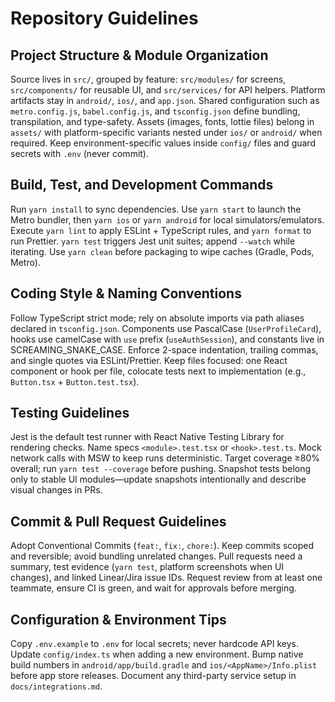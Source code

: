 # Repository Guidelines

## Project Structure & Module Organization
Source lives in `src/`, grouped by feature: `src/modules/` for screens, `src/components/` for reusable UI, and `src/services/` for API helpers. Platform artifacts stay in `android/`, `ios/`, and `app.json`. Shared configuration such as `metro.config.js`, `babel.config.js`, and `tsconfig.json` define bundling, transpilation, and type-safety. Assets (images, fonts, lottie files) belong in `assets/` with platform-specific variants nested under `ios/` or `android/` when required. Keep environment-specific values inside `config/` files and guard secrets with `.env` (never commit).

## Build, Test, and Development Commands
Run `yarn install` to sync dependencies. Use `yarn start` to launch the Metro bundler, then `yarn ios` or `yarn android` for local simulators/emulators. Execute `yarn lint` to apply ESLint + TypeScript rules, and `yarn format` to run Prettier. `yarn test` triggers Jest unit suites; append `--watch` while iterating. Use `yarn clean` before packaging to wipe caches (Gradle, Pods, Metro).

## Coding Style & Naming Conventions
Follow TypeScript strict mode; rely on absolute imports via path aliases declared in `tsconfig.json`. Components use PascalCase (`UserProfileCard`), hooks use camelCase with `use` prefix (`useAuthSession`), and constants live in SCREAMING_SNAKE_CASE. Enforce 2-space indentation, trailing commas, and single quotes via ESLint/Prettier. Keep files focused: one React component or hook per file, colocate tests next to implementation (e.g., `Button.tsx` + `Button.test.tsx`).

## Testing Guidelines
Jest is the default test runner with React Native Testing Library for rendering checks. Name specs `<module>.test.tsx` or `<hook>.test.ts`. Mock network calls with MSW to keep runs deterministic. Target coverage ≥80% overall; run `yarn test --coverage` before pushing. Snapshot tests belong only to stable UI modules—update snapshots intentionally and describe visual changes in PRs.

## Commit & Pull Request Guidelines
Adopt Conventional Commits (`feat:`, `fix:`, `chore:`). Keep commits scoped and reversible; avoid bundling unrelated changes. Pull requests need a summary, test evidence (`yarn test`, platform screenshots when UI changes), and linked Linear/Jira issue IDs. Request review from at least one teammate, ensure CI is green, and wait for approvals before merging.

## Configuration & Environment Tips
Copy `.env.example` to `.env` for local secrets; never hardcode API keys. Update `config/index.ts` when adding a new environment. Bump native build numbers in `android/app/build.gradle` and `ios/<AppName>/Info.plist` before app store releases. Document any third-party service setup in `docs/integrations.md`.
